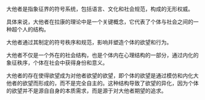 大他者是指象征界的符号系统，包括语言、文化和社会规范，构成的无形权威。

具体来说，大他者在拉康的理论中是一个关键概念，它代表了个体与社会之间的一种超个人的结构。

大他者通过其制定的符号秩序和规范，影响并塑造个体的欲望和行为。

大他者不仅是一个外在的社会结构，也是个体内在心理结构的一部分，通过内化的象征秩序，个体在社会中获得身份和意义。

大他者的存在使得欲望成为对他者欲望的欲望，即个体的欲望是通过模仿和内化大他者的欲望而形成的，而不是完全自主的。这种结构导致了欲望的异化，因为个体的欲望并不是源自自身的本质需求，而是源于对大他者期望的追求。